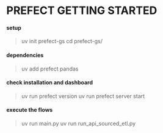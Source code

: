 # PREFECT GETTING STARTED

#### setup
> uv init prefect-gs
> cd prefect-gs/

#### dependencies
> uv add prefect pandas

#### check installation and dashboard 
> uv run prefect version
> uv run prefect server start


#### execute the flows
> uv run main.py
> uv run run_api_sourced_etl.py